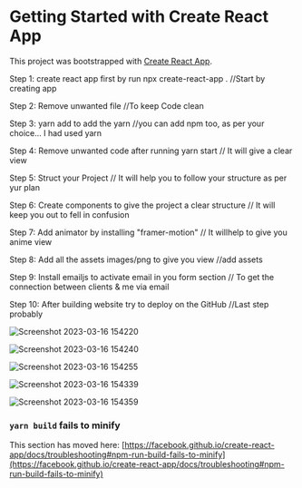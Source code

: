 # Getting Started with Create React App

This project was bootstrapped with [Create React App](https://github.com/facebook/create-react-app).

Step 1: create react app first by run npx create-react-app .
//Start by creating app

Step 2: Remove unwanted file
//To keep Code clean

Step 3: yarn add to add the yarn 
//you can add npm too, as per your choice... I had used yarn

Step 4: Remove unwanted code after running yarn start
// It will give a clear view

Step 5: Struct your Project
// It will help you to follow your structure as per yur plan

Step 6: Create components to give the project a clear structure
// It will keep you out to fell in confusion

Step 7: Add animator by installing "framer-motion"
// It willhelp to give you anime view

Step 8: Add all the assets images/png to give you view
//add assets

Step 9: Install emailjs to activate email in you form section
// To get the connection between clients & me via email


Step 10:  After building website try to deploy on the GitHub
//Last step probably


![Screenshot 2023-03-16 154220](https://user-images.githubusercontent.com/124024533/225588853-925c9cf8-9fd6-4d34-bcd7-8f865c5921da.png)

![Screenshot 2023-03-16 154240](https://user-images.githubusercontent.com/124024533/225588941-adcbb977-8953-4d28-b94e-2f01dacd1efd.png)

![Screenshot 2023-03-16 154255](https://user-images.githubusercontent.com/124024533/225588991-66f28f5e-0379-4682-8fa4-edf3b6143b89.png)

![Screenshot 2023-03-16 154339](https://user-images.githubusercontent.com/124024533/225589111-496c8ee4-9cd4-457e-a136-3055532a5f15.png)

![Screenshot 2023-03-16 154359](https://user-images.githubusercontent.com/124024533/225589187-d7bf0dfb-8751-468d-afde-1e103abb668f.png)





### `yarn build` fails to minify

This section has moved here: [https://facebook.github.io/create-react-app/docs/troubleshooting#npm-run-build-fails-to-minify](https://facebook.github.io/create-react-app/docs/troubleshooting#npm-run-build-fails-to-minify)
